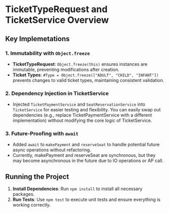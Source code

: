 # TicketTypeRequest and TicketService Overview

## Key Implemetations

### 1. Immutability with `Object.freeze`
- **TicketTypeRequest**: `Object.freeze(this)` ensures instances are immutable, preventing modifications after creation.
- **Ticket Types**: `#Type = Object.freeze(["ADULT", "CHILD", "INFANT"])` prevents changes to valid ticket types, maintaining consistent validation.

### 2. Dependency Injection in TicketService
- Injected `TicketPaymentService` and `SeatReservationService` into `TicketService` for easier testing and flexibility.
You can easily swap out dependencies (e.g., replace TicketPaymentService with a different implementation) without modifying the core logic of TicketService.

### 3. Future-Proofing with `await`
- Added `await` to `makePayment` and `reserveSeat` to handle potential future async operations without refactoring.
- Currently, makePayment and reserveSeat are synchronous, but they may become asynchronous in the future due to IO operations or AP call.

## Running the Project

1. **Install Dependencies**: Run `npm install` to install all necessary packages.
2. **Run Tests**: Use `npm test` to execute unit tests and ensure everything is working correctly.



